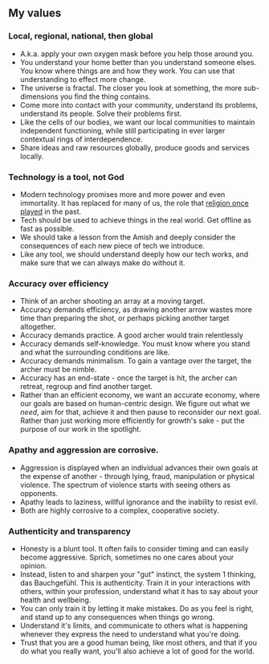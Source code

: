 ## My values

### Local, regional, national, then global
- A.k.a. apply your own oxygen mask before you help those around you.
- You understand your home better than you understand someone elses. You know where things are and how they work. You can use that understanding to effect more change.
- The universe is fractal. The closer you look at something, the more sub-dimensions you find the thing contains. 
- Come more into contact with your community, understand its problems, understand its people. Solve their problems first.
- Like the cells of our bodies, we want our local communities to maintain independent functioning, while still participating in ever larger contextual rings of interdependence. 
- Share ideas and raw resources globally, produce goods and services locally. 

### Technology is a tool, not God
- Modern technology promises more and more power and even immortality. It has replaced for many of us, the role that [religion once played](https://stevesammartino.com/2021/11/05/technology-as-a-religion/) in the past.
- Tech should be used to achieve things in the real world. Get offline as fast as possible.
- We should take a lesson from the Amish and deeply consider the consequences of each new piece of tech we introduce.
- Like any tool, we should understand deeply how our tech works, and make sure that we can always make do without it. 

### Accuracy over efficiency
- Think of an archer shooting an array at a moving target. 
- Accuracy demands efficiency, as drawing another arrow wastes more time than preparing the shot, or perhaps picking another target altogether. 
- Accuracy demands practice. A good archer would train relentlessly 
- Accuracy demands self-knowledge. You must know where you stand and what the surrounding conditions are like.
- Accuracy demands minimalism. To gain a vantage over the target, the archer must be nimble.
- Accuracy has an end-state - once the target is hit, the archer can retreat, regroup and find another target.
- Rather than an efficient economy, we want an accurate economy, where our goals are based on human-centric design. We figure out what we *need*, aim for that, achieve it and then pause to reconsider our next goal. Rather than just working more efficiently for growth's sake - put the purpose of our work in the spotlight.

### Apathy and aggression are corrosive. 
- Aggression is displayed when an individual advances their own goals at the expense of another - through lying, fraud, manipulation or physical violence. The spectrum of violence starts with seeing others as opponents. 
- Apathy leads to laziness, willful ignorance and the inability to resist evil. 
- Both are highly corrosive to a complex, cooperative society.

### Authenticity and transparency
- Honesty is a blunt tool. It often fails to consider timing and can easily become aggressive. Sprich, sometimes no one cares about your opinion.
- Instead, listen to and sharpen your "gut" instinct, the system 1 thinking, das Bauchgefühl. This is authenticity. Train it in your interactions with others, within your profession, understand what it has to say about your health and wellbeing. 
- You can only train it by letting it make mistakes. Do as you feel is right, and stand up to any consequences when things go wrong.
- Understand it's limits, and communicate to others what is happening whenever they express the need to understand what you're doing. 
- Trust that you are a good human being, like most others, and that if you do what you really want, you'll also achieve a lot of good for the world. 